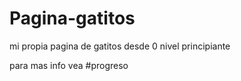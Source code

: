 # Pagina-gatitos
mi propia pagina de gatitos desde 0 nivel principiante

para mas info vea #progreso
